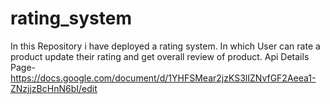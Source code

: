 # rating_system
In this Repository i have deployed a rating system. In which User can rate a product update their rating and get overall review of product.
Api Details Page-
https://docs.google.com/document/d/1YHFSMear2jzKS3lIZNvfGF2Aeea1-ZNzjjzBcHnN6bI/edit
